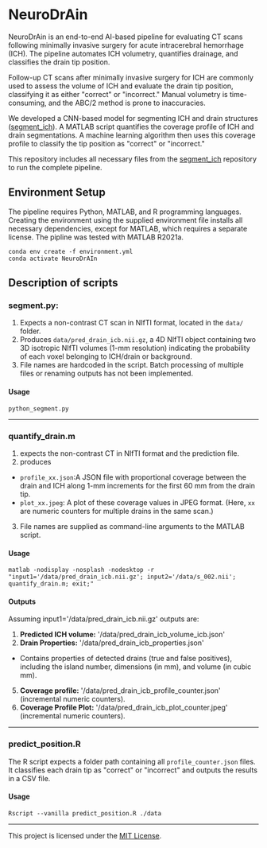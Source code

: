 # NeuroDrAin
NeuroDrAin is an end-to-end AI-based pipeline for evaluating CT scans following minimally invasive surgery for acute intracerebral hemorrhage (ICH). The pipeline automates ICH volumetry, quantifies drainage, and classifies the drain tip position.

Follow-up CT scans after minimally invasive surgery for ICH are commonly used to assess the volume of ICH and evaluate the drain tip position, classifying it as either "correct" or "incorrect." Manual volumetry is time-consuming, and the ABC/2 method is prone to inaccuracies.

We developed a CNN-based model for segmenting ICH and drain structures ([segment_ich](https://github.com/s-elsheikh/segment_ich/)). A MATLAB script quantifies the coverage profile of ICH and drain segmentations. A machine learning algorithm then uses this coverage profile to classify the tip position as "correct" or "incorrect."

This repository includes all necessary files from the [segment_ich](https://github.com/s-elsheikh/segment_ich/) repository to run the complete pipeline.


## Environment Setup

The pipeline requires Python, MATLAB, and R programming languages. Creating the environment using the supplied environment file installs all necessary dependencies, except for MATLAB, which requires a separate license. The pipline was tested with MATLAB R2021a.

```
conda env create -f environment.yml
conda activate NeuroDrAIn
```
## Description of scripts
### segment.py:
1. Expects a non-contrast CT scan in NIfTI format, located in the `data/` folder. 
2. Produces `data/pred_drain_icb.nii.gz`, a 4D NIfTI object containing two 3D isotropic NIfTI volumes (1-mm resolution) indicating the probability of each voxel belonging to ICH/drain or background.
3. File names are hardcoded in the script. Batch processing of multiple files or renaming outputs has not been implemented.

#### Usage

```
python_segment.py
```
------------------------------------------------------------------------------------------------------------

### quantify_drain.m
1. expects the non-contrast CT in NIfTI format and the prediction file.
2. produces
  * `profile_xx.json`:A JSON file with proportional coverage between the drain and ICH along 1-mm increments for the first 60 mm from the drain tip.
  * `plot_xx.jpeg`: A plot of these coverage values in JPEG format.
(Here, `xx` are numeric counters for multiple drains in the same scan.)
3. File names are supplied as command-line arguments to the MATLAB script.

#### Usage

```
matlab -nodisplay -nosplash -nodesktop -r "input1='/data/pred_drain_icb.nii.gz'; input2='/data/s_002.nii'; quantify_drain.m; exit;"
```
#### Outputs
Assuming input1='/data/pred_drain_icb.nii.gz' outputs are:
1. **Predicted ICH volume:**
'/data/pred_drain_icb_volume_icb.json'
3. **Drain Properties:**
'/data/pred_drain_icb_properties.json' 
  * Contains properties of detected drains (true and false positives), including the island number, dimensions (in mm), and volume (in cubic mm).
5. **Coverage profile:**
'/data/pred_drain_icb_profile_counter.json' (incremental numeric counters).
6. **Coverage Profile Plot:**
'/data/pred_drain_icb_plot_counter.jpeg' (incremental numeric counters).

------------------------------------------------------------------------------------------------------------

### predict_position.R

The R script expects a folder path containing all `profile_counter.json` files. It classifies each drain tip as "correct" or "incorrect" and outputs the results in a CSV file.

#### Usage

```
Rscript --vanilla predict_position.R ./data
```
--------------------------------------------------------------------------------------------------------------

This project is licensed under the [MIT License](LICENSE).

